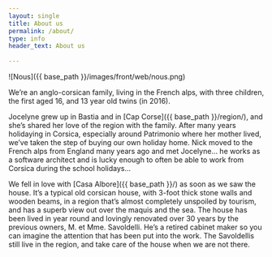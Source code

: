 ```yaml
---
layout: single
title: About us
permalink: /about/
type: info
header_text: About us
  
---
```


![Nous]({{ base_path }}/images/front/web/nous.png)

We’re an anglo-corsican family, living in the French alps, with three
children, the first aged 16, and 13 year old twins (in 2016).

Jocelyne grew up in Bastia and in [Cap Corse]({{ base_path }}/region/), and she’s shared her love
of the region with the family. After many years holidaying in Corsica,
especially around Patrimonio where her mother lived, we’ve taken the
step of buying our own holiday home. Nick moved to the French alps
from England many years ago and met Jocelyne... he works as a software
architect and is lucky enough to often be able to work from Corsica during
the school holidays...

We fell in love with [Casa Albore]({{ base_path }}/) as soon as we saw the
house. It’s a typical old corsican house, with 3-foot thick stone
walls and wooden beams, in a region that’s almost completely unspoiled
by tourism, and has a superb view out over the maquis and the sea. The
house has been lived in year round and lovingly renovated over 30
years by the previous owners, M. et Mme. Savoldelli. He’s a retired
cabinet maker so you can imagine the attention that has been put into
the work. The Savoldellis still live in the region, and take care of
the house when we are not there.

